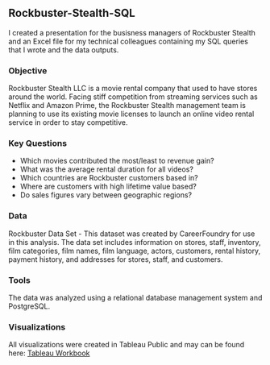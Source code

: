 ## Rockbuster-Stealth-SQL
I created a presentation for the busisness managers of Rockbuster Stealth and an Excel file for my technical colleagues containing my SQL queries that I wrote and the data outputs. 
### Objective
Rockbuster Stealth LLC is a movie rental company that used to have stores around the world. Facing stiff competition from streaming services such as Netflix and Amazon Prime, the Rockbuster Stealth management team is planning to use its existing movie licenses to launch an online video rental service in order to stay competitive.
### Key Questions
- Which movies contributed the most/least to revenue gain?
- What was the average rental duration for all videos?
- Which countries are Rockbuster customers based in?
- Where are customers with high lifetime value based?
- Do sales figures vary between geographic regions?
### Data
Rockbuster Data Set - This dataset was created by CareerFoundry for use in this analysis. The data set includes information on stores, staff, inventory, film categories, film names, film language, actors, customers, rental history, payment history, and addresses for stores, staff, and customers.
### Tools
The data was analyzed using a relational database management system and PostgreSQL.
### Visualizations
All visualizations were created in Tableau Public and may can be found here: [Tableau Workbook](https://public.tableau.com/views/RockbusterStealthLLC_/Toprevenue?:language=en-US&:sid=&:display_count=n&:origin=viz_share_link)
